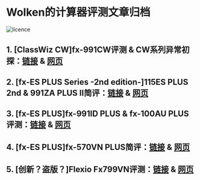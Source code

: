 # **Wolken的计算器评测文章归档**

![licence](https://img.shields.io/badge/License-CC--BY--4.0-orange?style=for-the-badge&logo=contributions)

## 1. [ClassWiz CW]fx-991CW评测 & CW系列异常初探：[链接](https://github.com/ZWolken/Calc_Review/blob/main/docs/01_991CW/index.md) & [网页](https://zwolken.github.io/Calc_Review/docs/01_991CW/)

## 2. [fx-ES PLUS Series -2nd edition-]115ES PLUS 2nd & 991ZA PLUS II简评：[链接](https://github.com/ZWolken/Calc_Review/blob/main/docs/02_991ZAII/index.md) & [网页](https://zwolken.github.io/Calc_Review/docs/02_991ZAII/)

## 3. [fx-ES PLUS]fx-991ID PLUS & fx-100AU PLUS评测：[链接](https://github.com/ZWolken/Calc_Review/blob/main/docs/03_991ID_100AU/index.md) & [网页](https://zwolken.github.io/Calc_Review/docs/03_991ID_100AU/)

## 4. [fx-ES PLUS]fx-570VN PLUS简评：[链接](https://github.com/ZWolken/Calc_Review/blob/main/docs/04_570VNPLUS/index.md) & [网页](https://zwolken.github.io/Calc_Review/docs/04_570VNPLUS/)

## 5. [创新？盗版？]Flexio Fx799VN评测：[链接](https://github.com/ZWolken/Calc_Review/blob/main/docs/05_Fx799VN/index.md) & [网页](https://zwolken.github.io/Calc_Review/docs/05_Fx799VN/)
